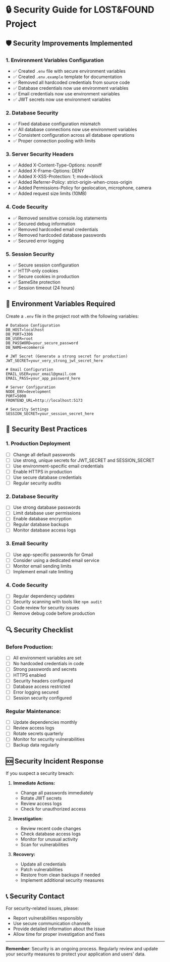 # 🔒 Security Guide for LOST&FOUND Project

## 🛡️ Security Improvements Implemented

### 1. **Environment Variables Configuration**
- ✅ Created `.env` file with secure environment variables
- ✅ Created `.env.example` template for documentation
- ✅ Removed all hardcoded credentials from source code
- ✅ Database credentials now use environment variables
- ✅ Email credentials now use environment variables
- ✅ JWT secrets now use environment variables

### 2. **Database Security**
- ✅ Fixed database configuration mismatch
- ✅ All database connections now use environment variables
- ✅ Consistent configuration across all database operations
- ✅ Proper connection pooling with limits

### 3. **Server Security Headers**
- ✅ Added X-Content-Type-Options: nosniff
- ✅ Added X-Frame-Options: DENY
- ✅ Added X-XSS-Protection: 1; mode=block
- ✅ Added Referrer-Policy: strict-origin-when-cross-origin
- ✅ Added Permissions-Policy for geolocation, microphone, camera
- ✅ Added request size limits (10MB)

### 4. **Code Security**
- ✅ Removed sensitive console.log statements
- ✅ Secured debug information
- ✅ Removed hardcoded email credentials
- ✅ Removed hardcoded database passwords
- ✅ Secured error logging

### 5. **Session Security**
- ✅ Secure session configuration
- ✅ HTTP-only cookies
- ✅ Secure cookies in production
- ✅ SameSite protection
- ✅ Session timeout (24 hours)

## 🔧 Environment Variables Required

Create a `.env` file in the project root with the following variables:

```env
# Database Configuration
DB_HOST=localhost
DB_PORT=3306
DB_USER=root
DB_PASSWORD=your_secure_password
DB_NAME=ecommerce

# JWT Secret (Generate a strong secret for production)
JWT_SECRET=your_very_strong_jwt_secret_here

# Email Configuration
EMAIL_USER=your_email@gmail.com
EMAIL_PASS=your_app_password_here

# Server Configuration
NODE_ENV=development
PORT=5000
FRONTEND_URL=http://localhost:5173

# Security Settings
SESSION_SECRET=your_session_secret_here
```

## 🚨 Security Best Practices

### 1. **Production Deployment**
- [ ] Change all default passwords
- [ ] Use strong, unique secrets for JWT_SECRET and SESSION_SECRET
- [ ] Use environment-specific email credentials
- [ ] Enable HTTPS in production
- [ ] Use secure database credentials
- [ ] Regular security audits

### 2. **Database Security**
- [ ] Use strong database passwords
- [ ] Limit database user permissions
- [ ] Enable database encryption
- [ ] Regular database backups
- [ ] Monitor database access logs

### 3. **Email Security**
- [ ] Use app-specific passwords for Gmail
- [ ] Consider using a dedicated email service
- [ ] Monitor email sending limits
- [ ] Implement email rate limiting

### 4. **Code Security**
- [ ] Regular dependency updates
- [ ] Security scanning with tools like `npm audit`
- [ ] Code review for security issues
- [ ] Remove debug code before production

## 🔍 Security Checklist

### Before Production:
- [ ] All environment variables are set
- [ ] No hardcoded credentials in code
- [ ] Strong passwords and secrets
- [ ] HTTPS enabled
- [ ] Security headers configured
- [ ] Database access restricted
- [ ] Error logging secured
- [ ] Session security configured

### Regular Maintenance:
- [ ] Update dependencies monthly
- [ ] Review access logs
- [ ] Rotate secrets quarterly
- [ ] Monitor for security vulnerabilities
- [ ] Backup data regularly

## 🆘 Security Incident Response

If you suspect a security breach:

1. **Immediate Actions:**
   - Change all passwords immediately
   - Rotate JWT secrets
   - Review access logs
   - Check for unauthorized access

2. **Investigation:**
   - Review recent code changes
   - Check database access logs
   - Monitor for unusual activity
   - Scan for vulnerabilities

3. **Recovery:**
   - Update all credentials
   - Patch vulnerabilities
   - Restore from clean backups if needed
   - Implement additional security measures

## 📞 Security Contact

For security-related issues, please:
- Report vulnerabilities responsibly
- Use secure communication channels
- Provide detailed information about the issue
- Allow time for proper investigation and fixes

---

**Remember**: Security is an ongoing process. Regularly review and update your security measures to protect your application and users' data.
